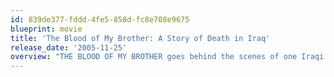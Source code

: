 ```yaml
---
id: 839de377-fddd-4fe5-858d-fc8e708e9675
blueprint: movie
title: 'The Blood of My Brother: A Story of Death in Iraq'
release_date: '2005-11-25'
overview: "THE BLOOD OF MY BROTHER goes behind the scenes of one Iraqi family's struggle to survive amidst the carnage of the growing Shia insurgency. Nineteen-year-old Ibrahim dreams of revenge when his brother is shot and killed by an American patrol. With scenes of fighting and death on the streets of Baghdad, this is the closest most viewers will ever come to being in Iraq; kneeling in prayer amidst a thousand Muslim worshipers, feeling the roar of low-flying Apaches, riding atop a sixty-ton tank, driving with masked resistance fighters to attack American positions, fleeing the threat of an overwhelming response, the blood in the street, a tank on fire, or the cold, distant stare of a dead Iraqi fighter. Written by Andrew Berends."
---
```

